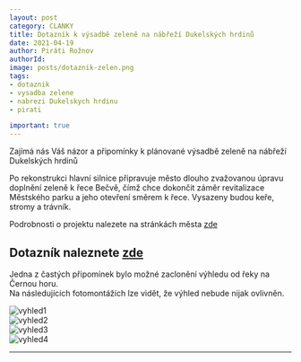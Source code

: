 ```yaml
---
layout: post
category: CLANKY
title: Dotazník k výsadbě zeleně na nábřeží Dukelských hrdinů
date: 2021-04-19
author: Piráti Rožnov
authorId: 
image: posts/dotaznik-zelen.png  
tags: 
- dotaznik
- vysadba zelene
- nabrezi Dukelskych hrdinu
- pirati

important: true
---
```

Zajímá nás Váš názor a připomínky k plánované výsadbě zeleně na nábřeží Dukelských hrdinů

Po rekonstrukci hlavní silnice připravuje město dlouho zvažovanou úpravu doplnění zeleně k řece Bečvě, čímž chce dokončit záměr revitalizace Městského parku a jeho otevření směrem k řece. Vysazeny budou keře, stromy a trávník.

Podrobnosti o projektu nalezete na stránkách města [zde](https://www.roznov.cz/nabrezi-dukelskych-hrdinu-vysadba-zelene/d-30021)



## Dotazník naleznete [zde](https://forms.gle/8n7w6HSz5miibRqz6)

Jedna z častých připomínek bylo možné zaclonění výhledu od řeky na Černou horu. <br>Na následujících fotomontážích lze vidět, že výhled nebude nijak ovlivněn.

![vyhled1](https://roznov.pirati.cz/assets/img/posts//vyhled1.jpg)<br>
![vyhled2](https://roznov.pirati.cz/assets/img/posts//vyhled2.jpg)<br>
![vyhled3](https://roznov.pirati.cz/assets/img/posts//vyhled3.jpg)<br>
![vyhled4](https://roznov.pirati.cz/assets/img/posts//vyhled4.jpg)<br>

---
